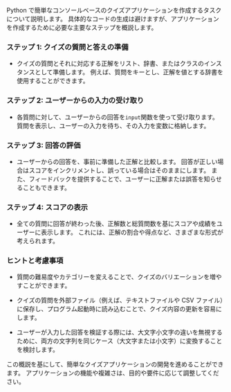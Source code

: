 Python で簡単なコンソールベースのクイズアプリケーションを作成するタスクについて説明します。
具体的なコードの生成は避けますが、アプリケーションを作成するために必要な主要なステップを概説します。

### ステップ 1: クイズの質問と答えの準備

- クイズの質問とそれに対応する正解をリスト、辞書、またはクラスのインスタンスとして準備します。
  例えば、質問をキーとし、正解を値とする辞書を使用することができます。

### ステップ 2: ユーザーからの入力の受け取り

- 各質問に対して、ユーザーからの回答を`input`関数を使って受け取ります。
  質問を表示し、ユーザーの入力を待ち、その入力を変数に格納します。

### ステップ 3: 回答の評価

- ユーザーからの回答を、事前に準備した正解と比較します。
  回答が正しい場合はスコアをインクリメントし、誤っている場合はそのままにします。
  また、フィードバックを提供することで、ユーザーに正解または誤答を知らせることもできます。

### ステップ 4: スコアの表示

- 全ての質問に回答が終わった後、正解数と総質問数を基にスコアや成績をユーザーに表示します。
  これには、正解の割合や得点など、さまざまな形式が考えられます。

### ヒントと考慮事項

- 質問の難易度やカテゴリーを変えることで、クイズのバリエーションを増やすことができます。

- クイズの質問を外部ファイル（例えば、テキストファイルや CSV ファイル）に保存し、プログラム起動時に読み込むことで、クイズ内容の更新を容易にします。

- ユーザーが入力した回答を検証する際には、大文字小文字の違いを無視するために、両方の文字列を同じケース（大文字または小文字）に変換することを検討します。

この概説を基にして、簡単なクイズアプリケーションの開発を進めることができます。
アプリケーションの機能や複雑さは、目的や要件に応じて調整してください。
